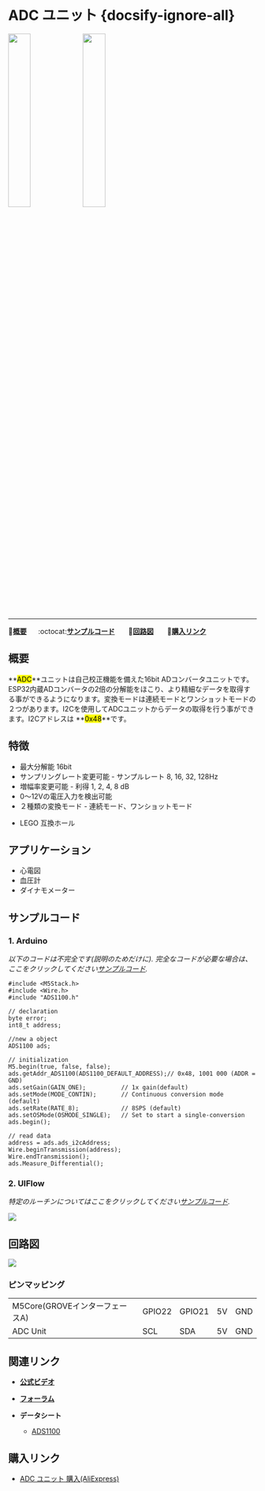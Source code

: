 # ADC ユニット {docsify-ignore-all}

<img src="assets/img/product_pics/unit/M5GO_Unit_adc.png" width="30%" height="30%"><img src="assets/img/product_pics/unit/unit_adc_grove_a.png" width="30%" height="30%">

***

:memo:**[概要](#概要)**&nbsp;&nbsp;&nbsp;&nbsp;&nbsp;&nbsp;:octocat:**[サンプルコード](#サンプルコード)**&nbsp;&nbsp;&nbsp;&nbsp;&nbsp;&nbsp; :electric_plug:**[回路図](#回路図)** &nbsp;&nbsp;&nbsp;&nbsp;&nbsp;&nbsp;🛒**[購入リンク](#購入リンク)**

## 概要

**<mark>ADC</mark>**ユニットは自己校正機能を備えた16bit ADコンバータユニットです。ESP32内蔵ADコンバータの2倍の分解能をほこり、より精細なデータを取得する事ができるようになります。変換モードは連続モードとワンショットモードの２つがあります。I2Cを使用してADCユニットからデータの取得を行う事ができます。I2Cアドレスは **<mark>0x48</mark>**です。

## 特徴

- 最大分解能 16bit
- サンプリングレート変更可能 - サンプルレート 8, 16, 32, 128Hz
- 増幅率変更可能 - 利得 1, 2, 4, 8 dB
- 0〜12Vの電圧入力を検出可能
- ２種類の変換モード - 連続モード、ワンショットモード
<!-- - サポート[UIFlow](http://flow.m5stack.com)プログラミング, [Arduino](http://www.arduino.cc)プログラミング -->
- LEGO 互換ホール

## アプリケーション

- 心電図
- 血圧計
- ダイナモメーター

## サンプルコード

### 1. Arduino

*以下のコードは不完全です(説明のためだけに). 完全なコードが必要な場合は、ここをクリックしてください[サンプルコード](https://github.com/m5stack/M5-ProductExampleCodes/tree/master/Unit/ADC/Arduino/ADC_ADS1100).*

```arduino
#include <M5Stack.h>
#include <Wire.h>
#include "ADS1100.h"

// declaration
byte error;
int8_t address;

//new a object
ADS1100 ads;

// initialization
M5.begin(true, false, false);
ads.getAddr_ADS1100(ADS1100_DEFAULT_ADDRESS);// 0x48, 1001 000 (ADDR = GND)
ads.setGain(GAIN_ONE);          // 1x gain(default)
ads.setMode(MODE_CONTIN);       // Continuous conversion mode (default)
ads.setRate(RATE_8);            // 8SPS (default)
ads.setOSMode(OSMODE_SINGLE);   // Set to start a single-conversion
ads.begin();

// read data
address = ads.ads_i2cAddress;
Wire.beginTransmission(address);
Wire.endTransmission();
ads.Measure_Differential();
```

### 2. UIFlow

*特定のルーチンについてはここをクリックしてください[サンプルコード](https://github.com/m5stack/M5-ProductExampleCodes/tree/master/Unit/ADC/UIFlow).*

<img src="assets/img/product_pics/unit/unit_example/ADC/example_unit_adc_01.png">

## 回路図

<img src="assets/img/product_pics/unit/adc_sch.JPG">

### ピンマッピング

<table>
 <tr><td>M5Core(GROVEインターフェースA)</td><td>GPIO22</td><td>GPIO21</td><td>5V</td><td>GND</td></tr>
 <tr><td>ADC Unit</td><td>SCL</td><td>SDA</td><td>5V</td><td>GND</td></tr>
</table>

## 関連リンク

- **[公式ビデオ](https://www.youtube.com/channel/UCozgFVglWYQXbvTmGyS739w)**

- **[フォーラム](http://forum.m5stack.com/)**

- **データシート**
  - [ADS1100](http://pdf1.alldatasheet.com/datasheet-pdf/view/619024/TI1/ADS1100.html)

## 購入リンク

- [ADC ユニット 購入(AliExpress)](https://www.aliexpress.com/store/product/M5Stack-ADC-16-I2C-ADS1100-0-12/3226069_32946953374.html)